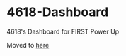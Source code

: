 # 4618-Dashboard
4618's Dashboard for FIRST Power Up 

Moved to [here](https://github.com/Team4618/Robotics/tree/master/2017-Steamworks/driverstation)
